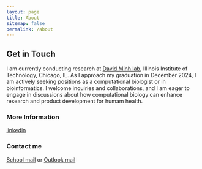 ```yaml
---
layout: page
title: About
sitemap: false
permalink: /about
---
```


## Get in Touch

I am currently conducting research at [David Minh lab](https://ccbatiit.github.io/), Illinois Institute of Technology, Chicago, IL. As I approach my graduation in December 2024, I am actively seeking positions as a computational biologist or in bioinformatics. I welcome inquiries and collaborations, and I am eager to engage in discussions about how computational biology can enhance research and product development for humam health.

### More Information

[linkedin](https://www.linkedin.com/in/thuy-van-la-ngoc/)

### Contact me

[School mail](mailto:vla@hawk.iit.edu) or [Outlook mail](mailto:langocthuyvan@outlook.com)
